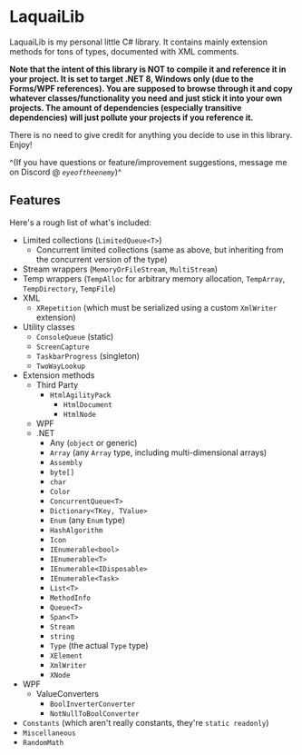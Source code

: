 # LaquaiLib
LaquaiLib is my personal little C# library. It contains mainly extension methods for tons of types, documented with XML comments. 

**Note that the intent of this library is NOT to compile it and reference it in your project. It is set to target .NET 8, Windows only (due to the Forms/WPF references). You are supposed to browse through it and copy whatever classes/functionality you need and just stick it into your own projects. The amount of dependencies (especially transitive dependencies) will just pollute your projects if you reference it.**

There is no need to give credit for anything you decide to use in this library. Enjoy!

^(If you have questions or feature/improvement suggestions, message me on Discord @ *`eyeoftheenemy`*)^

## Features
Here's a rough list of what's included:
- Limited collections (`LimitedQueue<T>`)
  - Concurrent limited collections (same as above, but inheriting from the concurrent version of the type)
- Stream wrappers (`MemoryOrFileStream`, `MultiStream`)
- Temp wrappers (`TempAlloc` for arbitrary memory allocation, `TempArray`, `TempDirectory`, `TempFile`)
- XML
  - `XRepetition` (which must be serialized using a custom `XmlWriter` extension)
- Utility classes
  - `ConsoleQueue` (static)
  - `ScreenCapture`
  - `TaskbarProgress` (singleton)
  - `TwoWayLookup`
- Extension methods
  - Third Party
    - `HtmlAgilityPack`
      - `HtmlDocument`
      - `HtmlNode`
  - WPF
  - .NET
    - Any (`object` or generic)
    - `Array` (any `Array` type, including multi-dimensional arrays)
    - `Assembly`
    - `byte[]`
    - `char`
    - `Color`
    - `ConcurrentQueue<T>`
    - `Dictionary<TKey, TValue>`
    - `Enum` (any `Enum` type)
    - `HashAlgorithm`
    - `Icon`
    - `IEnumerable<bool>`
    - `IEnumerable<T>`
    - `IEnumerable<IDisposable>`
    - `IEnumerable<Task>`
    - `List<T>`
    - `MethodInfo`
    - `Queue<T>`
    - `Span<T>`
    - `Stream`
    - `string`
    - `Type` (the actual `Type` type)
    - `XElement`
    - `XmlWriter`
    - `XNode`
- WPF
  - ValueConverters
    - `BoolInverterConverter`
    - `NotNullToBoolConverter`
- `Constants` (which aren't really constants, they're `static readonly`)
- `Miscellaneous`
- `RandomMath`